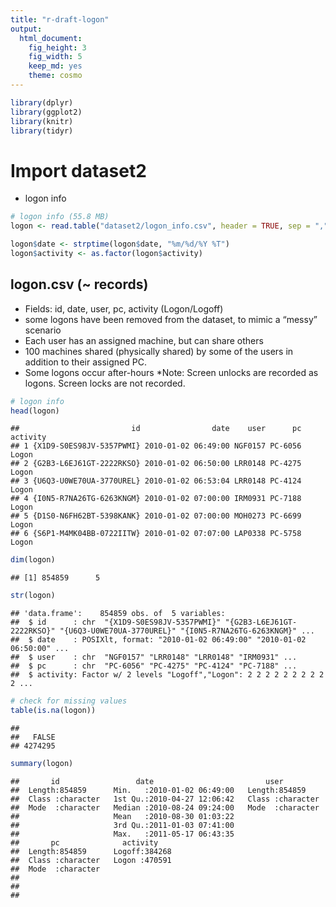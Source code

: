 ```yaml
---
title: "r-draft-logon"
output: 
  html_document: 
    fig_height: 3
    fig_width: 5
    keep_md: yes
    theme: cosmo
---
```





```r
library(dplyr)
library(ggplot2)
library(knitr)
library(tidyr)
```

# Import dataset2
  - logon info


```r
# logon info (55.8 MB)
logon <- read.table("dataset2/logon_info.csv", header = TRUE, sep = ",", as.is = TRUE)

logon$date <- strptime(logon$date, "%m/%d/%Y %T")
logon$activity <- as.factor(logon$activity)
```

## logon.csv (~ records)
* Fields: id, date, user, pc, activity (Logon/Logoff)
* some logons have been removed from the dataset, to mimic a “messy” scenario
* Each user has an assigned machine, but can share others
* 100 machines shared (physically shared) by some of the users in addition to their assigned PC. 
* Some logons occur after-hours 
*Note: Screen unlocks are recorded as logons. Screen locks are not recorded.


```r
# logon info
head(logon)
```

```
##                         id                date    user      pc activity
## 1 {X1D9-S0ES98JV-5357PWMI} 2010-01-02 06:49:00 NGF0157 PC-6056    Logon
## 2 {G2B3-L6EJ61GT-2222RKSO} 2010-01-02 06:50:00 LRR0148 PC-4275    Logon
## 3 {U6Q3-U0WE70UA-3770UREL} 2010-01-02 06:53:04 LRR0148 PC-4124    Logon
## 4 {I0N5-R7NA26TG-6263KNGM} 2010-01-02 07:00:00 IRM0931 PC-7188    Logon
## 5 {D1S0-N6FH62BT-5398KANK} 2010-01-02 07:00:00 MOH0273 PC-6699    Logon
## 6 {S6P1-M4MK04BB-0722IITW} 2010-01-02 07:07:00 LAP0338 PC-5758    Logon
```

```r
dim(logon)
```

```
## [1] 854859      5
```

```r
str(logon)
```

```
## 'data.frame':	854859 obs. of  5 variables:
##  $ id      : chr  "{X1D9-S0ES98JV-5357PWMI}" "{G2B3-L6EJ61GT-2222RKSO}" "{U6Q3-U0WE70UA-3770UREL}" "{I0N5-R7NA26TG-6263KNGM}" ...
##  $ date    : POSIXlt, format: "2010-01-02 06:49:00" "2010-01-02 06:50:00" ...
##  $ user    : chr  "NGF0157" "LRR0148" "LRR0148" "IRM0931" ...
##  $ pc      : chr  "PC-6056" "PC-4275" "PC-4124" "PC-7188" ...
##  $ activity: Factor w/ 2 levels "Logoff","Logon": 2 2 2 2 2 2 2 2 2 2 ...
```

```r
# check for missing values
table(is.na(logon))
```

```
## 
##   FALSE 
## 4274295
```

```r
summary(logon)
```

```
##       id                 date                         user          
##  Length:854859      Min.   :2010-01-02 06:49:00   Length:854859     
##  Class :character   1st Qu.:2010-04-27 12:06:42   Class :character  
##  Mode  :character   Median :2010-08-24 09:24:00   Mode  :character  
##                     Mean   :2010-08-30 01:03:22                     
##                     3rd Qu.:2011-01-03 07:41:00                     
##                     Max.   :2011-05-17 06:43:35                     
##       pc              activity     
##  Length:854859      Logoff:384268  
##  Class :character   Logon :470591  
##  Mode  :character                  
##                                    
##                                    
## 
```
